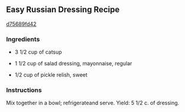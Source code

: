## Easy Russian Dressing Recipe

[d75689fd42](http://cookeatshare.com/recipes/easy-russian-dressing-11335)

### Ingredients

 - 3 1/2 cup of catsup

 - 1 1/2 cup of salad dressing, mayonnaise, regular

 - 1/2 cup of pickle relish, sweet

### Instructions

Mix together in a bowl; refrigerateand serve. Yield: 5 1/2 c. of dressing.